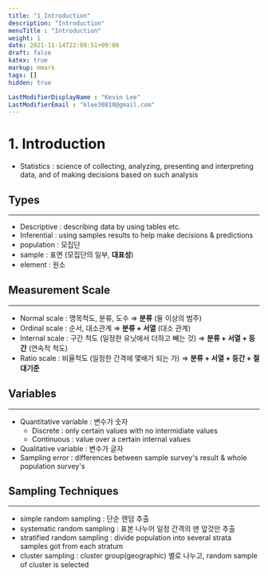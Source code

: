 ```yaml
---
title: "1_Introduction"
description: "Introduction"
menuTitle : "Introduction"
weight: 1
date: 2021-11-14T22:09:51+09:00
draft: false
katex: true
markup: mmark
tags: []
hidden: true

LastModifierDisplayName : "Kevin Lee"
LastModifierEmail : "klee30810@gmail.com"
---
```


# 1. Introduction

- Statistics : science of collecting, analyzing, presenting and interpreting data, and of making decisions based on such analysis



## Types

---

- Descriptive : describing data by using tables etc.
- Inferential : using samples results to help make decisions & predictions
- population : 모집단
- sample : 표면 (모집단의 일부, **대표성**)
- element : 원소



## Measurement Scale

---

- Normal scale : 명목척도, 분류, 도수 ⇒ **분류** (둘 이상의 범주)
- Ordinal scale : 순서, 대소관계 ⇒ **분류 + 서열** (대소 관계)
- Internal scale : 구간 척도 (일정한 유닛에서 더하고 빼는 것) ⇒ **분류 + 서열 + 등간** (연속적 척도)
- Ratio scale : 비율척도 (일정한 간격에 몇배가 되는 가) ⇒ **분류 + 서열 + 등간 + 절대기준**



## Variables

---

- Quantitative variable : 변수가 숫자
  - Discrete : only certain values with no intermidiate values
  - Continuous : value over a certain internal values
- Qualitative variable : 변수가 글자 
- Sampling error : differences between sample survey's result & whole population survey's 



## Sampling Techniques

---

- simple random sampling : 단순 랜덤 추출
- systematic random sampling : 표본 나누어 일정 간격의 맨 앞것만 추출
- stratified random sampling : divide population into several strata samples got from each stratum
- cluster sampling : cluster group(geographic) 별로 나누고, random sample of cluster is selected

